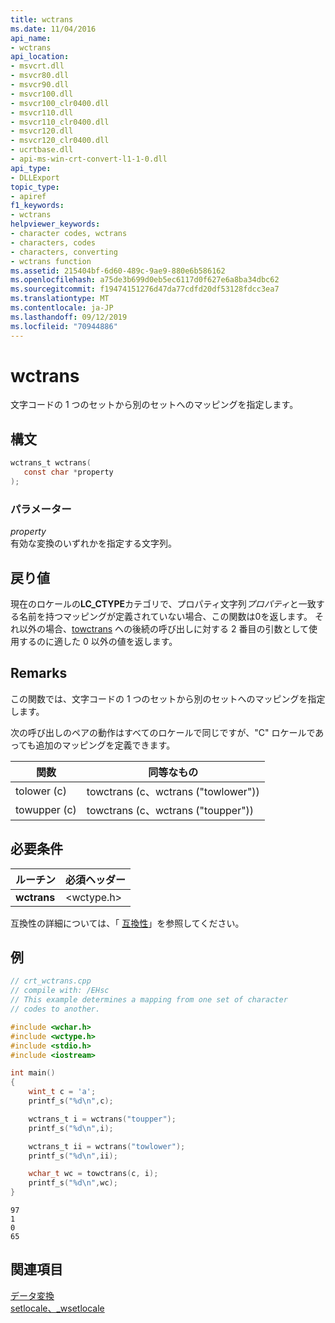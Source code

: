 ```yaml
---
title: wctrans
ms.date: 11/04/2016
api_name:
- wctrans
api_location:
- msvcrt.dll
- msvcr80.dll
- msvcr90.dll
- msvcr100.dll
- msvcr100_clr0400.dll
- msvcr110.dll
- msvcr110_clr0400.dll
- msvcr120.dll
- msvcr120_clr0400.dll
- ucrtbase.dll
- api-ms-win-crt-convert-l1-1-0.dll
api_type:
- DLLExport
topic_type:
- apiref
f1_keywords:
- wctrans
helpviewer_keywords:
- character codes, wctrans
- characters, codes
- characters, converting
- wctrans function
ms.assetid: 215404bf-6d60-489c-9ae9-880e6b586162
ms.openlocfilehash: a75de3b699d0eb5ec6117d0f627e6a8ba34dbc62
ms.sourcegitcommit: f19474151276d47da77cdfd20df53128fdcc3ea7
ms.translationtype: MT
ms.contentlocale: ja-JP
ms.lasthandoff: 09/12/2019
ms.locfileid: "70944886"
---
```

# <a name="wctrans"></a>wctrans

文字コードの 1 つのセットから別のセットへのマッピングを指定します。

## <a name="syntax"></a>構文

```C
wctrans_t wctrans(
   const char *property
);
```

### <a name="parameters"></a>パラメーター

*property*<br/>
有効な変換のいずれかを指定する文字列。

## <a name="return-value"></a>戻り値

現在のロケールの**LC_CTYPE**カテゴリで、プロパティ文字列*プロパティ*と一致する名前を持つマッピングが定義されていない場合、この関数は0を返します。 それ以外の場合、[towctrans](towctrans.md) への後続の呼び出しに対する 2 番目の引数として使用するのに適した 0 以外の値を返します。

## <a name="remarks"></a>Remarks

この関数では、文字コードの 1 つのセットから別のセットへのマッピングを指定します。

次の呼び出しのペアの動作はすべてのロケールで同じですが、"C" ロケールであっても追加のマッピングを定義できます。

|関数|同等なもの|
|--------------|-------------|
|tolower (c)|towctrans (c、wctrans ("towlower"))|
|towupper (c)|towctrans (c、wctrans ("toupper"))|

## <a name="requirements"></a>必要条件

|ルーチン|必須ヘッダー|
|-------------|---------------------|
|**wctrans**|\<wctype.h>|

互換性の詳細については、「 [互換性](../../c-runtime-library/compatibility.md)」を参照してください。

## <a name="example"></a>例

```C
// crt_wctrans.cpp
// compile with: /EHsc
// This example determines a mapping from one set of character
// codes to another.

#include <wchar.h>
#include <wctype.h>
#include <stdio.h>
#include <iostream>

int main()
{
    wint_t c = 'a';
    printf_s("%d\n",c);

    wctrans_t i = wctrans("toupper");
    printf_s("%d\n",i);

    wctrans_t ii = wctrans("towlower");
    printf_s("%d\n",ii);

    wchar_t wc = towctrans(c, i);
    printf_s("%d\n",wc);
}
```

```Output
97
1
0
65
```

## <a name="see-also"></a>関連項目

[データ変換](../../c-runtime-library/data-conversion.md)<br/>
[setlocale、_wsetlocale](setlocale-wsetlocale.md)<br/>
